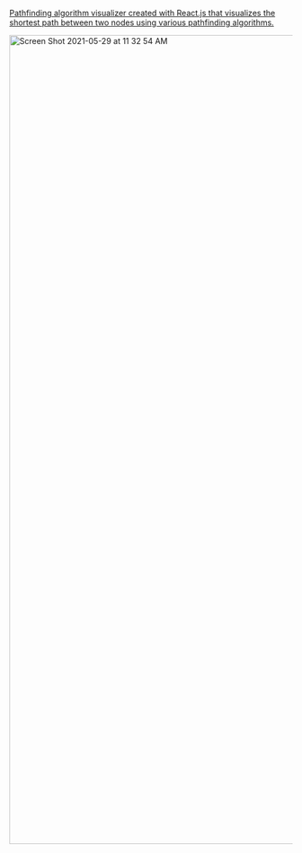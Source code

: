 <a href="https://pathfinding-visualizer21.herokuapp.com">Pathfinding algorithm visualizer created with React.js that visualizes the shortest path between two nodes using various pathfinding algorithms.</a>

<img width="1440" alt="Screen Shot 2021-05-29 at 11 32 54 AM" src="https://user-images.githubusercontent.com/79143326/120077787-b1b1f780-c071-11eb-8207-304272fbb77f.png">
